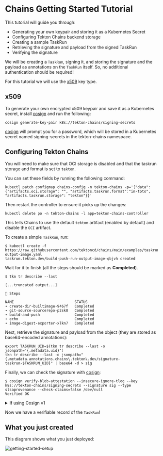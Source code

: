 <!--
---
linkTitle: "Tutorial: Getting Started"
weight: 100
---
-->

# Chains Getting Started Tutorial

This tutorial will guide you through:

* Generating your own keypair and storing it as a Kubernetes Secret
* Configuring Tekton Chains backend storage
* Creating a sample TaskRun
* Retrieving the signature and payload from the signed TaskRun
* Verifying the signature

We will be creating a `TaskRun`, signing it, and storing the signature and the
payload as annotations on the `TaskRun` itself. So, no additional authentication
should be required!

For this tutorial we will use the [x509](#x509) key type.

## x509

To generate your own encrypted x509 keypair and save it as a Kubernetes secret,
install [cosign] and run the following:

```shell
cosign generate-key-pair k8s://tekton-chains/signing-secrets
```

[cosign] will prompt you for a password, which will be stored in a Kubernetes
secret named signing-secrets in the tekton-chains namespace.

## Configuring Tekton Chains

You will need to make sure that OCI storage is disabled and that the taskrun
storage and format is set to `tekton`.

You can set these fields by running the following command:

```shell
kubectl patch configmap chains-config -n tekton-chains -p='{"data":{"artifacts.oci.storage": "", "artifacts.taskrun.format":"in-toto", "artifacts.taskrun.storage": "tekton"}}'
```

Then restart the controller to ensure it picks up the changes:

```shell
kubectl delete po -n tekton-chains -l app=tekton-chains-controller
```

This tells Chains to use the default `tekton` artifact (enabled by default) and
disable the `OCI` artifact.

To create a simple `TaskRun`, run:

```shell
$ kubectl create -f https://raw.githubusercontent.com/tektoncd/chains/main/examples/taskruns/task-output-image.yaml
taskrun.tekton.dev/build-push-run-output-image-qbjvh created
```

Wait for it to finish (all the steps should be marked as **Completed**).

```shell
$ tkn tr describe --last

[...truncated output...]

🦶 Steps

NAME                            STATUS
∙ create-dir-builtimage-9467f   Completed
∙ git-source-sourcerepo-p2sk8   Completed
∙ build-and-push                Completed
∙ echo                          Completed
∙ image-digest-exporter-xlkn7   Completed
```

Next, retrieve the signature and payload from the object (they are stored as
base64-encoded annotations):

```shell
export TASKRUN_UID=$(tkn tr describe --last -o  jsonpath='{.metadata.uid}')
tkn tr describe --last -o jsonpath="{.metadata.annotations.chains\.tekton\.dev/signature-taskrun-$TASKRUN_UID}" | base64 -d > sig
```

Finally, we can check the signature with [cosign]:

```shell
$ cosign verify-blob-attestation --insecure-ignore-tlog --key k8s://tekton-chains/signing-secrets --signature sig --type slsaprovenance --check-claims=false /dev/null
Verified OK
```

<details><summary>If using Cosign v1</summary>

```shell
$ cosign verify-blob --key k8s://tekton-chains/signing-secrets --signature sig sig
Verified OK
```

</details>

Now we have a verifiable record of the `TaskRun`!

## What you just created

This diagram shows what you just deployed:

![getting-started-setup](./images/getting_started.png)

[cosign]: https://github.com/sigstore/cosign
